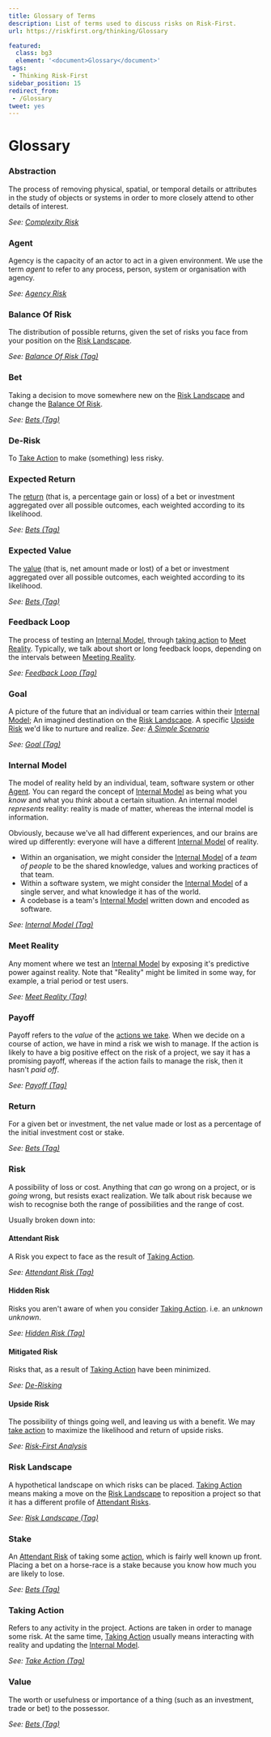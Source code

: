 ```yaml
---
title: Glossary of Terms
description: List of terms used to discuss risks on Risk-First.
url: https://riskfirst.org/thinking/Glossary

featured: 
  class: bg3
  element: '<document>Glossary</document>'
tags:
 - Thinking Risk-First
sidebar_position: 15
redirect_from: 
 - /Glossary
tweet: yes
---
```


# Glossary

### Abstraction

The process of removing physical, spatial, or temporal details or attributes in the study of objects or systems in order to more closely attend to other details of interest.  

_See: [Complexity Risk](../risks/Complexity-Risk.md)_

### Agent

Agency is the capacity of an actor to act in a given environment.  We use the term _agent_ to refer to any process, person, system or organisation with agency. 

_See: [Agency Risk](../risks/Agency-Risk.md)_

### Balance Of Risk

The distribution of possible returns, given the set of risks you face from your position on the [Risk Landscape](#risk-landscape).  

_See: [Balance Of Risk (Tag)](/tags/balance-of-risk)_

### Bet

Taking a decision to move somewhere new on the [Risk Landscape](#risk-landscape) and change the [Balance Of Risk](#balance-of-risk).  

_See: [Bets (Tag)](/tags/bets)_

### De-Risk

To [Take Action](#taking-action) to make (something) less risky.

### Expected Return

The [return](#return) (that is, a percentage gain or loss) of a bet or investment aggregated over all possible outcomes, each weighted according to its likelihood.

_See: [Bets (Tag)](/tags/bets)_

### Expected Value

The [value](#value) (that is, net amount made or lost) of a bet or investment aggregated over all possible outcomes, each weighted according to its likelihood.

_See: [Bets (Tag)](/tags/bets)_

### Feedback Loop

The process of testing an [Internal Model](#internal-model), through [taking action](#taking-action) to [Meet Reality](#meet-reality).  Typically, we talk about short or long feedback loops, depending on the intervals between [Meeting Reality](#meet-reality).  

_See: [Feedback Loop (Tag)](/tags/feedback-loop)_

### Goal

A picture of the future that an individual or team carries within their [Internal Model](#internal-model);  An imagined destination on the [Risk Landscape](#risk-landscape).  A specific [Upside Risk](#upside-risk) we'd like to nurture and realize. _See: [A Simple Scenario](../thinking/A-Simple-Scenario.md)_

_See: [Goal (Tag)](/tags/goal)_

### Internal Model

The model of reality held by an individual, team, software system or other [Agent](#agent).   You can regard the concept of [Internal Model](#internal-model) as being what you _know_ and what you _think_ about a certain situation.  An internal model _represents_ reality:  reality is made of matter, whereas the internal model is information.

Obviously, because we've all had different experiences, and our brains are wired up differently: everyone will have a different [Internal Model](#internal-model) of reality.  

- Within an organisation, we might consider the [Internal Model](#internal-model) of a _team of people_ to be the shared knowledge, values and working practices of that team.
- Within a software system, we might consider the [Internal Model](#internal-model) of a single server, and what knowledge it has of the world.
- A codebase is a team's [Internal Model](#internal-model) written down and encoded as software.

_See: [Internal Model (Tag)](/tags/internal-model)_

### Meet Reality

Any moment where we test an [Internal Model](#internal-model) by exposing it's predictive power against reality.  Note that "Reality" might be limited in some way, for example, a trial period or test users.   

_See: [Meet Reality (Tag)](/tags/meet-reality)_

### Payoff

Payoff refers to the _value_ of the [actions we take](#taking-action).  When we decide on a course of action, we have in mind a risk we wish to manage.  If the action is likely to have a big positive effect on the risk of a project, we say it has a promising payoff, whereas if the action fails to manage the risk, then it hasn't _paid off_.   

_See: [Payoff (Tag)](/tags/payoff)_

### Return

For a given bet or investment, the net value made or lost as a percentage of the initial investment cost or stake.

_See: [Bets (Tag)](/tags/bets)_

### Risk

A possibility of loss or cost.  Anything that _can_ go wrong on a project, or is _going_ wrong, but resists exact realization.  We talk about risk because we wish to recognise both the range of possibilities and the range of cost.  

Usually broken down into: 

#### Attendant Risk

A Risk you expect to face as the result of [Taking Action](#taking-action).   

_See: [Attendant Risk (Tag)](/tags/attendant-risk)_

#### Hidden Risk

Risks you aren't aware of when you consider [Taking Action](#taking-action).  i.e. an _unknown unknown_.   

_See: [Hidden Risk (Tag)](/tags/hidden-risk)_

#### Mitigated Risk

Risks that, as a result of [Taking Action](#taking-action) have been minimized.  

_See: [De-Risking](../thinking/De-Risking.md)_

#### Upside Risk

The possibility of things going well, and leaving us with a benefit.  We may [take action](#taking-action) to maximize the likelihood and return of upside risks.  

_See: [Risk-First Analysis](../estimating/Risk-First-Analysis.md)_

### Risk Landscape

A hypothetical landscape on which risks can be placed.  [Taking Action](#taking-action) means making a move on the [Risk Landscape](#risk-landscape) to reposition a project so that it has a different profile of [Attendant Risks](#attendant-risk).   

_See: [Risk Landscape (Tag)](/tags/risk-landscape)_

### Stake

An [Attendant Risk](#attendant-risk) of taking some [action](#taking-action), which is fairly well known up front.  Placing a bet on a horse-race is a stake because you know how much you are likely to lose. 

_See: [Bets (Tag)](/tags/bets)_

### Taking Action

Refers to any activity in the project.  Actions are taken in order to manage some risk.  At the same time, [Taking Action](#taking-action) usually means interacting with reality and updating the [Internal Model](#internal-model).  

_See: [Take Action (Tag)](/tags/take-action)_

### Value

The worth or usefulness or importance of a thing (such as an investment, trade or bet) to the possessor.

_See: [Bets (Tag)](/tags/bets)_
